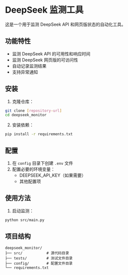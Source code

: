 # DeepSeek 监测工具

这是一个用于监测 DeepSeek API 和网页版状态的自动化工具。

## 功能特性

- 监测 DeepSeek API 的可用性和响应时间
- 监测 DeepSeek 网页版的可访问性
- 自动记录监测结果
- 支持异常通知

## 安装

1. 克隆仓库：
```bash
git clone [repository-url]
cd deepseek_monitor
```

2. 安装依赖：
```bash
pip install -r requirements.txt
```

## 配置

1. 在 `config` 目录下创建 `.env` 文件
2. 配置必要的环境变量：
   - DEEPSEEK_API_KEY（如果需要）
   - 其他配置项

## 使用方法

1. 启动监测：
```bash
python src/main.py
```

## 项目结构

```
deepseek_monitor/
├── src/           # 源代码目录
├── tests/         # 测试文件目录
├── config/        # 配置文件目录
└── requirements.txt
``` 